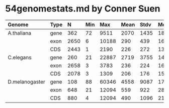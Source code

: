 # 54genomestats.md by Conner Suen

| Genome         | Type | N    | Min | Max   | Mean | Stdv | Med  |
|:---------------|:-----|:-----|:----|:------|:-----|:-----|:-----|
| A.thaliana     | gene | 362  | 72  | 9511  | 2070 | 1435 | 1892 |
|                | exon | 2650 | 6   | 10188 | 290  | 439  | 162  |
|                | CDS  | 2443 | 1   | 2190  | 226  | 272  | 137  |  
| C.elegans      | gene | 260  | 21  | 22887 | 2719 | 3755 | 1473 |
|                | exon | 2658 | 3   | 3783  | 236  | 224  | 162  |
|                | CDS  | 2078 | 3   | 1309  | 206  | 176  | 153  |
| D.melanogaster | gene | 108  | 88  | 60346 | 4558 | 9087 | 1765 |
|                | exon | 648  | 21  | 12094 | 559  | 922  | 287  |
|                | CDS  | 880  | 4   | 12094 | 490  | 1096 | 214  |